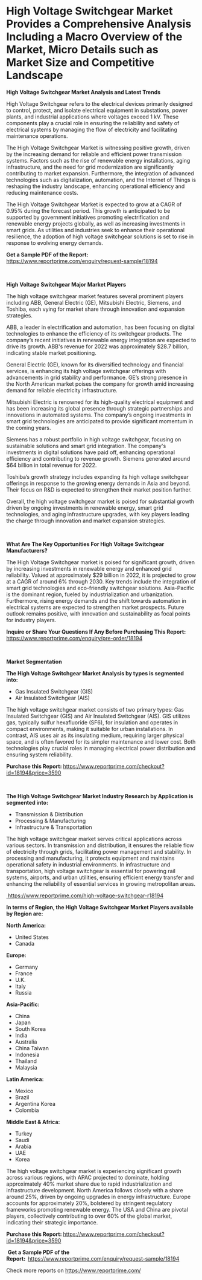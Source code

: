 <p><h1>High Voltage Switchgear Market Provides a Comprehensive Analysis Including a Macro Overview of the Market, Micro Details such as Market Size and Competitive Landscape</h1></p><p><strong>High Voltage Switchgear Market Analysis and Latest Trends</strong></p>
<p><p>High Voltage Switchgear refers to the electrical devices primarily designed to control, protect, and isolate electrical equipment in substations, power plants, and industrial applications where voltages exceed 1 kV. These components play a crucial role in ensuring the reliability and safety of electrical systems by managing the flow of electricity and facilitating maintenance operations.</p><p>The High Voltage Switchgear Market is witnessing positive growth, driven by the increasing demand for reliable and efficient power transmission systems. Factors such as the rise of renewable energy installations, aging infrastructure, and the need for grid modernization are significantly contributing to market expansion. Furthermore, the integration of advanced technologies such as digitalization, automation, and the Internet of Things is reshaping the industry landscape, enhancing operational efficiency and reducing maintenance costs.</p><p>The High Voltage Switchgear Market is expected to grow at a CAGR of 0.95% during the forecast period. This growth is anticipated to be supported by government initiatives promoting electrification and renewable energy projects globally, as well as increasing investments in smart grids. As utilities and industries seek to enhance their operational resilience, the adoption of high voltage switchgear solutions is set to rise in response to evolving energy demands.</p></p>
<p><strong>Get a Sample PDF of the Report:&nbsp;</strong> <a href="https://www.reportprime.com/enquiry/request-sample/18194?utm_campaign=2281&utm_medium=2&utm_source=Github&utm_content=ia&utm_term=19032025&utm_id=high-voltage-switchgear">https://www.reportprime.com/enquiry/request-sample/18194</a></p>
<p>&nbsp;</p>
<p><strong>High Voltage Switchgear Major Market Players</strong></p>
<p><p>The high voltage switchgear market features several prominent players including ABB, General Electric (GE), Mitsubishi Electric, Siemens, and Toshiba, each vying for market share through innovation and expansion strategies.</p><p>ABB, a leader in electrification and automation, has been focusing on digital technologies to enhance the efficiency of its switchgear products. The company’s recent initiatives in renewable energy integration are expected to drive its growth. ABB's revenue for 2022 was approximately $28.7 billion, indicating stable market positioning.</p><p>General Electric (GE), known for its diversified technology and financial services, is enhancing its high voltage switchgear offerings with advancements in grid stability and performance. GE’s strong presence in the North American market poises the company for growth amid increasing demand for reliable electricity infrastructure.</p><p>Mitsubishi Electric is renowned for its high-quality electrical equipment and has been increasing its global presence through strategic partnerships and innovations in automated systems. The company’s ongoing investments in smart grid technologies are anticipated to provide significant momentum in the coming years. </p><p>Siemens has a robust portfolio in high voltage switchgear, focusing on sustainable solutions and smart grid integration. The company's investments in digital solutions have paid off, enhancing operational efficiency and contributing to revenue growth. Siemens generated around $64 billion in total revenue for 2022.</p><p>Toshiba’s growth strategy includes expanding its high voltage switchgear offerings in response to the growing energy demands in Asia and beyond. Their focus on R&D is expected to strengthen their market position further.</p><p>Overall, the high voltage switchgear market is poised for substantial growth driven by ongoing investments in renewable energy, smart grid technologies, and aging infrastructure upgrades, with key players leading the charge through innovation and market expansion strategies.</p></p>
<p>&nbsp;</p>
<p><strong>What Are The Key Opportunities For High Voltage Switchgear Manufacturers?</strong></p>
<p><p>The High Voltage Switchgear market is poised for significant growth, driven by increasing investments in renewable energy and enhanced grid reliability. Valued at approximately $29 billion in 2022, it is projected to grow at a CAGR of around 6% through 2030. Key trends include the integration of smart grid technologies and eco-friendly switchgear solutions. Asia-Pacific is the dominant region, fueled by industrialization and urbanization. Furthermore, rising energy demands and the shift towards automation in electrical systems are expected to strengthen market prospects. Future outlook remains positive, with innovation and sustainability as focal points for industry players.</p></p>
<p><strong>Inquire or Share Your Questions If Any Before Purchasing This Report:</strong> <a href="https://www.reportprime.com/enquiry/pre-order/18194?utm_campaign=2281&utm_medium=2&utm_source=Github&utm_content=ia&utm_term=19032025&utm_id=high-voltage-switchgear">https://www.reportprime.com/enquiry/pre-order/18194</a></p>
<p>&nbsp;</p>
<p><strong>Market Segmentation</strong></p>
<p><strong>The High Voltage Switchgear Market Analysis by types is segmented into:</strong></p>
<p><ul><li>Gas Insulated Switchgear (GIS)</li><li>Air Insulated Switchgear (AIS)</li></ul></p>
<p><p>The high voltage switchgear market consists of two primary types: Gas Insulated Switchgear (GIS) and Air Insulated Switchgear (AIS). GIS utilizes gas, typically sulfur hexafluoride (SF6), for insulation and operates in compact environments, making it suitable for urban installations. In contrast, AIS uses air as its insulating medium, requiring larger physical space, and is often favored for its simpler maintenance and lower cost. Both technologies play crucial roles in managing electrical power distribution and ensuring system reliability.</p></p>
<p><strong>Purchase this Report:&nbsp;</strong><a href="https://www.reportprime.com/checkout?id=18194&price=3590&utm_campaign=2281&utm_medium=2&utm_source=Github&utm_content=ia&utm_term=19032025&utm_id=high-voltage-switchgear">https://www.reportprime.com/checkout?id=18194&price=3590</a></p>
<p>&nbsp;</p>
<p><strong>The High Voltage Switchgear Market Industry Research by Application is segmented into:</strong></p>
<p><ul><li>Transmission & Distribution</li><li>Processing & Manufacturing</li><li>Infrastructure & Transportation</li></ul></p>
<p><p>The high voltage switchgear market serves critical applications across various sectors. In transmission and distribution, it ensures the reliable flow of electricity through grids, facilitating power management and stability. In processing and manufacturing, it protects equipment and maintains operational safety in industrial environments. In infrastructure and transportation, high voltage switchgear is essential for powering rail systems, airports, and urban utilities, ensuring efficient energy transfer and enhancing the reliability of essential services in growing metropolitan areas.</p></p>
<p><a href="https://www.reportprime.com/high-voltage-switchgear-r18194?utm_campaign=2281&utm_medium=2&utm_source=Github&utm_content=ia&utm_term=19032025&utm_id=high-voltage-switchgear">&nbsp;https://www.reportprime.com/high-voltage-switchgear-r18194</a></p>
<p><strong>In terms of Region, the High Voltage Switchgear Market Players available by Region are:</strong></p>
<p>
    <p> <strong> North America: </strong>
        <ul>
            <li>United States</li>
            <li>Canada</li>
        </ul>
        </p> 
    <p> <strong> Europe: </strong>
        <ul>
            <li>Germany</li>
            <li>France</li>
            <li>U.K.</li>
            <li>Italy</li>
            <li>Russia</li>
        </ul>
        </p> 
    <p> <strong> Asia-Pacific: </strong>
        <ul>
            <li>China</li>
            <li>Japan</li>
            <li>South Korea</li>
            <li>India</li>
            <li>Australia</li>
            <li>China Taiwan</li>
            <li>Indonesia</li>
            <li>Thailand</li>
            <li>Malaysia</li>
        </ul>
        </p> 
    <p> <strong> Latin America: </strong>
        <ul>
            <li>Mexico</li>
            <li>Brazil</li>
            <li>Argentina Korea</li>
            <li>Colombia</li>
        </ul>
        </p> 
    <p> <strong> Middle East & Africa: </strong>
        <ul>
            <li>Turkey</li>
            <li>Saudi</li>
            <li>Arabia</li>
            <li>UAE</li>
            <li>Korea</li>
        </ul>
    </p>
    </p>
<p><p>The high voltage switchgear market is experiencing significant growth across various regions, with APAC projected to dominate, holding approximately 40% market share due to rapid industrialization and infrastructure development. North America follows closely with a share around 25%, driven by ongoing upgrades in energy infrastructure. Europe accounts for approximately 20%, bolstered by stringent regulatory frameworks promoting renewable energy. The USA and China are pivotal players, collectively contributing to over 60% of the global market, indicating their strategic importance.</p></p>
<p><strong>Purchase this Report: </strong><a href="https://www.reportprime.com/checkout?id=18194&price=3590&utm_campaign=2281&utm_medium=2&utm_source=Github&utm_content=ia&utm_term=19032025&utm_id=high-voltage-switchgear">https://www.reportprime.com/checkout?id=18194&price=3590</a></p>
<p>&nbsp;<strong>Get a Sample PDF of the Report:&nbsp;&nbsp;</strong><a href="https://www.reportprime.com/enquiry/request-sample/18194?utm_campaign=2281&utm_medium=2&utm_source=Github&utm_content=ia&utm_term=19032025&utm_id=high-voltage-switchgear">https://www.reportprime.com/enquiry/request-sample/18194</a></p>
<p><strong></strong></p>
<p>Check more reports on <a href="https://www.reportprime.com/?utm_campaign=2281&utm_medium=2&utm_source=Github&utm_content=ia&utm_term=19032025&utm_id=high-voltage-switchgear">https://www.reportprime.com/</a></p>